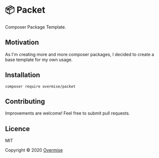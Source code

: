 # 📦 Packet

Composer Package Template.

## Motivation

As I'm creating more and more composer packages, I decided to create a base template for my own usage.

## Installation

```shell
composer require overmise/packet
```

## Contributing

Improvements are welcome! Feel free to submit pull requests.

## Licence

MIT

Copyright © 2020 [Overmise](https://overmise.com)
